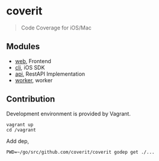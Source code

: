# coverit

> Code Coverage for iOS/Mac

## Modules

- [web](web), Frontend
- [cli](ios), iOS SDK
- [api](api), RestAPI Implementation
- [worker](worker), worker

## Contribution

Development environment is provided by Vagrant.

    vagrant up
    cd /vagrant

Add dep,

    PWD=~/go/src/github.com/coverit/coverit godep get ./...
